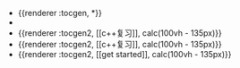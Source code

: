 - {{renderer :tocgen, *}}
-
- {{renderer :tocgen2, [[c++复习]], calc(100vh - 135px)}}
- {{renderer :tocgen2, [[c++复习]], calc(100vh - 135px)}}
- {{renderer :tocgen2, [[get started]], calc(100vh - 135px)}}